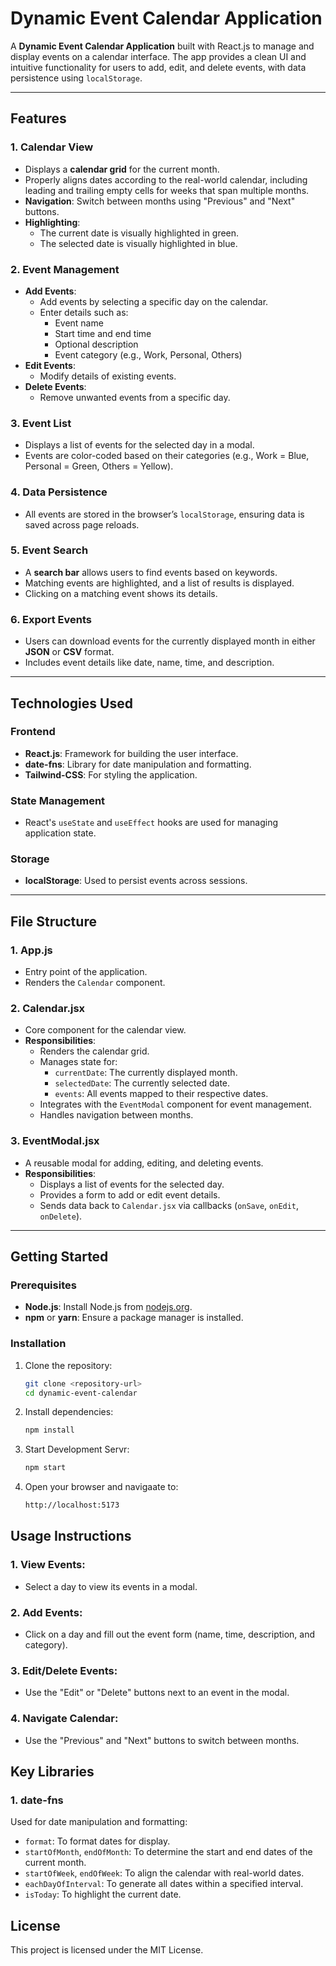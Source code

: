 # Dynamic Event Calendar Application

A **Dynamic Event Calendar Application** built with React.js to manage and display events on a calendar interface. The app provides a clean UI and intuitive functionality for users to add, edit, and delete events, with data persistence using `localStorage`.

---

## **Features**

### **1. Calendar View**
- Displays a **calendar grid** for the current month.
- Properly aligns dates according to the real-world calendar, including leading and trailing empty cells for weeks that span multiple months.
- **Navigation**: Switch between months using "Previous" and "Next" buttons.
- **Highlighting**:
  - The current date is visually highlighted in green.
  - The selected date is visually highlighted in blue.

### **2. Event Management**
- **Add Events**:
  - Add events by selecting a specific day on the calendar.
  - Enter details such as:
    - Event name
    - Start time and end time
    - Optional description
    - Event category (e.g., Work, Personal, Others)
- **Edit Events**:
  - Modify details of existing events.
- **Delete Events**:
  - Remove unwanted events from a specific day.

### **3. Event List**
- Displays a list of events for the selected day in a modal.
- Events are color-coded based on their categories (e.g., Work = Blue, Personal = Green, Others = Yellow).

### **4. Data Persistence**
- All events are stored in the browser’s `localStorage`, ensuring data is saved across page reloads.

### **5. Event Search**
- A **search bar** allows users to find events based on keywords.
- Matching events are highlighted, and a list of results is displayed.
- Clicking on a matching event shows its details.

### **6. Export Events**
- Users can download events for the currently displayed month in either **JSON** or **CSV** format.
- Includes event details like date, name, time, and description.

---

## **Technologies Used**

### **Frontend**
- **React.js**: Framework for building the user interface.
- **date-fns**: Library for date manipulation and formatting.
- **Tailwind-CSS**: For styling the application.

### **State Management**
- React's `useState` and `useEffect` hooks are used for managing application state.

### **Storage**
- **localStorage**: Used to persist events across sessions.

---

## **File Structure**

### **1. App.js**
- Entry point of the application.
- Renders the `Calendar` component.

### **2. Calendar.jsx**
- Core component for the calendar view.
- **Responsibilities**:
  - Renders the calendar grid.
  - Manages state for:
    - `currentDate`: The currently displayed month.
    - `selectedDate`: The currently selected date.
    - `events`: All events mapped to their respective dates.
  - Integrates with the `EventModal` component for event management.
  - Handles navigation between months.

### **3. EventModal.jsx**
- A reusable modal for adding, editing, and deleting events.
- **Responsibilities**:
  - Displays a list of events for the selected day.
  - Provides a form to add or edit event details.
  - Sends data back to `Calendar.jsx` via callbacks (`onSave`, `onEdit`, `onDelete`).

---

## **Getting Started**

### **Prerequisites**
- **Node.js**: Install Node.js from [nodejs.org](https://nodejs.org).
- **npm** or **yarn**: Ensure a package manager is installed.

### **Installation**
1. Clone the repository:
   ```bash
   git clone <repository-url>
   cd dynamic-event-calendar
2. Install dependencies:
   ```bash
   npm install
3. Start Development Servr:
   ```bash
   npm start
4. Open your browser and navigaate to:
   ```bash
   http://localhost:5173
## Usage Instructions
### 1. View Events:
- Select a day to view its events in a modal.
### 2. Add Events:
- Click on a day and fill out the event form (name, time, description, and category).
### 3. Edit/Delete Events:
- Use the "Edit" or "Delete" buttons next to an event in the modal.
### 4. Navigate Calendar:
- Use the "Previous" and "Next" buttons to switch between months.
## Key Libraries
### 1. date-fns
Used for date manipulation and formatting:

- `format`: To format dates for display.
- `startOfMonth`, `endOfMonth`: To determine the start and end dates of the current month.
- `startOfWeek`, `endOfWeek`: To align the calendar with real-world dates.
- `eachDayOfInterval`: To generate all dates within a specified interval.
- `isToday`: To highlight the current date.

## License
This project is licensed under the MIT License.
